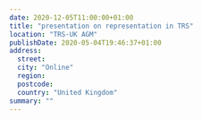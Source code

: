 ```yaml
---
date: 2020-12-05T11:00:00+01:00
title: "presentation on representation in TRS"
location: "TRS-UK AGM"
publishDate: 2020-05-04T19:46:37+01:00
address:
  street:
  city: "Online"
  region:
  postcode:
  country: "United Kingdom"
summary: ""
---
```


